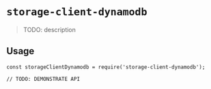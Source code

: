 # `storage-client-dynamodb`

> TODO: description

## Usage

```
const storageClientDynamodb = require('storage-client-dynamodb');

// TODO: DEMONSTRATE API
```
